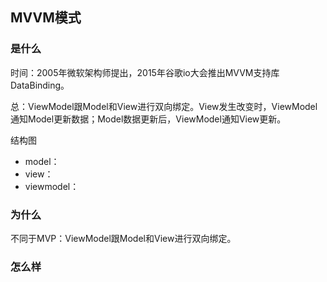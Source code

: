 ## MVVM模式

### 是什么

时间：2005年微软架构师提出，2015年谷歌io大会推出MVVM支持库DataBinding。

总：ViewModel跟Model和View进行双向绑定。View发生改变时，ViewModel通知Model更新数据；Model数据更新后，ViewModel通知View更新。

结构图

- model：
- view：
- viewmodel：


### 为什么

不同于MVP：ViewModel跟Model和View进行双向绑定。

### 怎么样